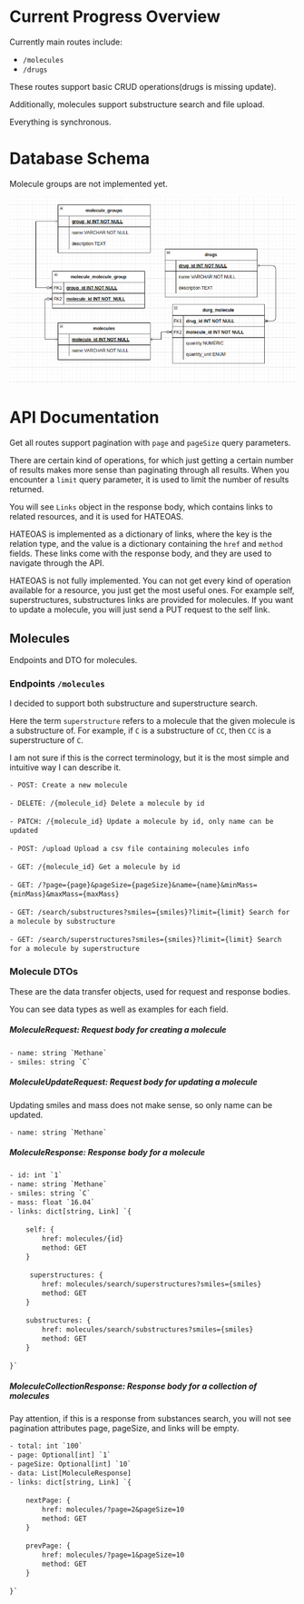 
# Current Progress Overview

Currently main routes include:

- `/molecules` 
- `/drugs` 

These routes support basic CRUD operations(drugs is missing update).

Additionally, molecules support substructure search and file upload.

Everything is synchronous.

# Database Schema

Molecule groups are not implemented yet.

![img.png](img.png)


# API Documentation

Get all routes support pagination with `page` and `pageSize` query parameters.

There are certain kind of operations, for which just getting a certain number of results makes more
sense than paginating through all results. 
When you encounter a `limit` query parameter, it is used to limit the number of results returned.

You will see `Links` object in the response body, which contains links to related resources, 
and it is used for HATEOAS.

HATEOAS is implemented as a dictionary of links, where the key is the relation type, 
and the value is a dictionary containing the `href` and `method` fields. These links come
with the response body, and they are used to navigate through the API.

HATEOAS is not fully implemented. You can not get every kind of operation available for a resource,
you just get the most useful ones. For example self, superstructures, substructures links are provided for molecules.
If you want to update a molecule, you will just send a PUT request to the self link.

## Molecules  

Endpoints and DTO for molecules.


### Endpoints `/molecules`

I decided to support both substructure and superstructure search.

Here the term `superstructure` refers to a molecule that the given molecule is a substructure of.
For example, if `C` is a substructure of `CC`, then `CC` is a superstructure of `C`.

I am not sure if this is the correct terminology, but it is the most simple and intuitive way
I can describe it. 


    - POST: Create a new molecule

    - DELETE: /{molecule_id} Delete a molecule by id

    - PATCH: /{molecule_id} Update a molecule by id, only name can be updated

    - POST: /upload Upload a csv file containing molecules info

    - GET: /{molecule_id} Get a molecule by id

    - GET: /?page={page}&pageSize={pageSize}&name={name}&minMass={minMass}&maxMass={maxMass}

    - GET: /search/substructures?smiles={smiles}?limit={limit} Search for a molecule by substructure
    
    - GET: /search/superstructures?smiles={smiles}?limit={limit} Search for a molecule by superstructure

### Molecule DTOs

These are the data transfer objects, used for request and response bodies.

You can see data types as well as examples for each field.

##### MoleculeRequest: Request body for creating a molecule

    - name: string `Methane`
    - smiles: string `C`

##### MoleculeUpdateRequest: Request body for updating a molecule

Updating smiles and mass does not make sense, so only name can be updated.

    - name: string `Methane`

##### MoleculeResponse: Response body for a molecule
    
    - id: int `1`
    - name: string `Methane`
    - smiles: string `C`
    - mass: float `16.04`
    - links: dict[string, Link] `{
        
        self: {
            href: molecules/{id}
            method: GET
        }

         superstructures: {
            href: molecules/search/superstructures?smiles={smiles}
            method: GET
        }

        substructures: {
            href: molecules/search/substructures?smiles={smiles}
            method: GET
        }
        
    }`

##### MoleculeCollectionResponse: Response body for a collection of molecules

Pay attention, if this is a response from substances search, you will not see pagination attributes
page, pageSize, and links will be empty.


    - total: int `100`
    - page: Optional[int] `1`
    - pageSize: Optional[int] `10`
    - data: List[MoleculeResponse]
    - links: dict[string, Link] `{
        
        nextPage: {
            href: molecules/?page=2&pageSize=10
            method: GET
        }
    
        prevPage: {
            href: molecules/?page=1&pageSize=10
            method: GET
        }

    }`
    
    

